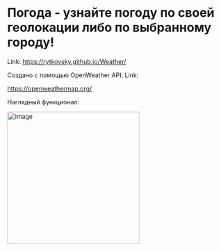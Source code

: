 # Погода - узнайте погоду по своей геолокации либо по выбранному городу! 

Link: https://rytkovsky.github.io/Weather/

Создано с помощью OpenWeather API; Link: 

https://openweathermap.org/

Наглядный функционал: 

<img width="304" alt="image" src="https://github.com/user-attachments/assets/3900d15d-f875-46b4-9646-c35d0be2d4f1">
